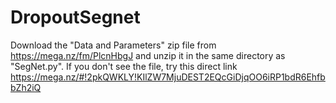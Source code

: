 # DropoutSegnet

Download the "Data and Parameters" zip file from https://mega.nz/fm/PlcnHbgJ and unzip it in the same directory as "SegNet.py". If you don't see the file, try this direct link https://mega.nz/#!2pkQWKLY!KIlZW7MjuDEST2EQcGiDjqOO6iRP1bdR6EhfbbZh2iQ
